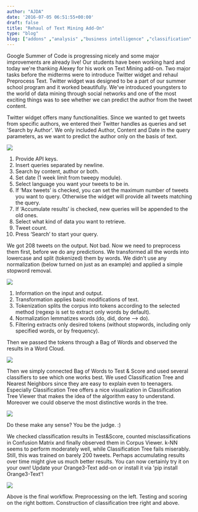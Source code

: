 ```yaml
---
author: "AJDA"
date: '2016-07-05 06:51:55+00:00'
draft: false
title: "Rehaul of Text Mining Add-On"
type: "blog"
blog: ["addons" ,"analysis" ,"business intelligence" ,"classification" ,"examples"  ,"orange3" ,"preprocessing" ,"text mining" ]
---
```


Google Summer of Code is progressing nicely and some major improvements are already live! Our students have been working hard and today we're thanking Alexey for his work on Text Mining add-on. Two major tasks before the midterms were to introduce Twitter widget and rehaul Preprocess Text. Twitter widget was designed to be a part of our summer school program and it worked beautifully. We've introduced youngsters to the world of data mining through social networks and one of the most exciting things was to see whether we can predict the author from the tweet content.

Twitter widget offers many functionalities. Since we wanted to get tweets from specific authors, we entered their Twitter handles as queries and set 'Search by Author'. We only included Author, Content and Date in the query parameters, as we want to predict the author only on the basis of text.


![](/images/2016/07/Twitter1-stamped-1.png)



1. Provide API keys.
2. Insert queries separated by newline.
3. Search by content, author or both.
4. Set date (1 week limit from tweepy module).
5. Select language you want your tweets to be in.
6. If ‘Max tweets’ is checked, you can set the maximum number of tweets you want to query. Otherwise the widget will provide all tweets matching the query.
7. If ‘Accumulate results’ is checked, new queries will be appended to the old ones.
8. Select what kind of data you want to retrieve.
9. Tweet count.
10. Press ‘Search’ to start your query.


We got 208 tweets on the output. Not bad. Now we need to preprocess them first, before we do any predictions. We transformed all the words into lowercase and split (tokenized) them by words. We didn't use any normalization (below turned on just as an example) and applied a simple stopword removal.

![](/images/2016/07/PreprocessText1-stamped.png)

1. Information on the input and output.
2. Transformation applies basic modifications of text.
3. Tokenization splits the corpus into tokens according to the selected method (regexp is set to extract only words by default).
4. Normalization lemmatizes words (do, did, done –> do).
5. Filtering extracts only desired tokens (without stopwords, including only specified words, or by frequency).

Then we passed the tokens through a Bag of Words and observed the results in a Word Cloud.

![](/images/2016/07/wordcloud-twitter-1.png)

Then we simply connected Bag of Words to Test & Score and used several classifiers to see which one works best. We used Classification Tree and Nearest Neighbors since they are easy to explain even to teenagers. Especially Classification Tree offers a nice visualization in Classification Tree Viewer that makes the idea of the algorithm easy to understand. Moreover we could observe the most distinctive words in the tree.

![](/images/2016/07/classtree1.png)

Do these make any sense? You be the judge. :)

We checked classification results in Test&Score, counted misclassifications in Confusion Matrix and finally observed them in Corpus Viewer. k-NN seems to perform moderately well, while Classification Tree fails miserably. Still, this was trained on barely 200 tweets. Perhaps accumulating results over time might give us much better results. You can now certainly try it on your own! Update your Orange3-Text add-on or install it via 'pip install Orange3-Text'!

![](/images/2016/07/schema-twittet-preprocess.png)

Above is the final workflow. Preprocessing on the left. Testing and scoring on the right bottom. Construction of classification tree right and above.
